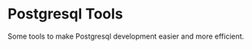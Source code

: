 Postgresql Tools
========================

Some tools to make Postgresql development easier and more efficient.

